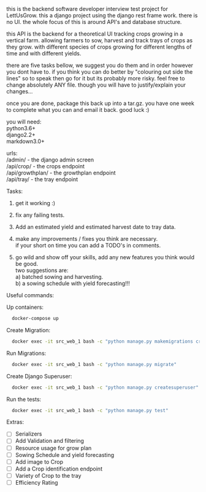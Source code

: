 this is the backend software developer interview test project for LettUsGrow.
this a django project using the django rest frame work.
there is no UI. the whole focus of this is around API's and database structure.

this API is the backend for a theoretical UI tracking crops growing in a vertical farm.
allowing farmers to sow, harvest and track trays of crops as they grow.
with different species of crops growing for different lengths of time and with different yields.

there are five tasks bellow, we suggest you do them and in order however you dont have to.
if you think you can do better by "colouring out side the lines" so to speak then go for it but its probably more risky.
feel free to change absolutely ANY file. 
though you will have to justify/explain your changes...

once you are done, package this back up into a tar.gz. you have one week to complete what you can and email it back. good luck :)

you will need:  
python3.6+  
django2.2+  
markdown3.0+  


urls:  
/admin/ - the django admin screen  
/api/crop/ - the crops endpoint  
/api/growthplan/ - the growthplan endpoint  
/api/tray/ - the tray endpoint  


Tasks:  

1) get it working :)  

2) fix any failing tests.  

3) Add an estimated yield and estimated harvest date to tray data.  

4) make any improvements / fixes you think are necessary.  
   if your short on time you can add a TODO's in comments.  

5) go wild and show off your skills, add any new features you think would be good.  
   two suggestions are:  
      a) batched sowing and harvesting.  
      b) a sowing schedule with yield forecasting!!!  


Useful commands:

Up containers:
```bash
  docker-compose up
```

Create Migration:
```bash
  docker exec -it src_web_1 bash -c "python manage.py makemigrations crop"
```

Run Migrations:
```bash
  docker exec -it src_web_1 bash -c "python manage.py migrate"
```

Create Django Superuser:
```bash
  docker exec -it src_web_1 bash -c "python manage.py createsuperuser"
```

Run the tests:
```bash
  docker exec -it src_web_1 bash -c "python manage.py test"
```
Extras:

- [ ] Serializers
- [ ] Add Validation and filtering
- [ ] Resource usage for grow plan
- [ ] Sowing Schedule and yield forecasting
- [ ] Add image to Crop
- [ ] Add a Crop identification endpoint
- [ ] Variety of Crop to the tray
- [ ] Efficiency Rating

